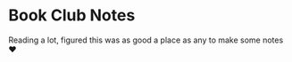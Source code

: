 # Book Club Notes

Reading a lot, figured this was as good a place as any to make some notes :heart:
